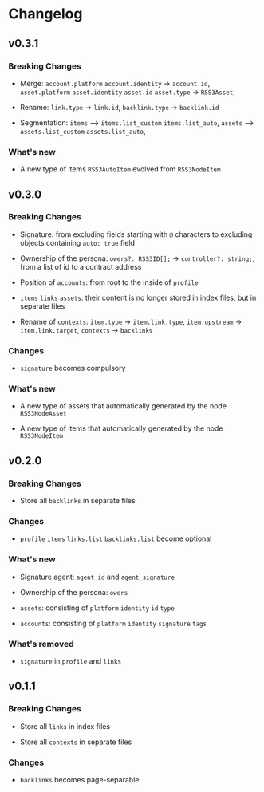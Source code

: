 # Changelog

## v0.3.1

### Breaking Changes

- Merge: `account.platform` `account.identity` -> `account.id`, `asset.platform` `asset.identity` `asset.id` `asset.type` -> `RSS3Asset`, 

- Rename: `link.type` -> `link.id`, `backlink.type` -> `backlink.id`

- Segmentation: `items` —> `items.list_custom` `items.list_auto`, `assets` —> `assets.list_custom` `assets.list_auto`, 

### What's new

- A new type of items `RSS3AutoItem` evolved from `RSS3NodeItem`

## v0.3.0

### Breaking Changes

- Signature: from excluding fields starting with `@` characters to excluding objects containing `auto: true` field

- Ownership of the persona: `owers?: RSS3ID[];` -> `controller?: string;`, from a list of id to a contract address

- Position of `accounts`: from root to the inside of `profile`

- `items` `links` `assets`: their content is no longer stored in index files, but in separate files

- Rename of `contexts`: `item.type` -> `item.link.type`, `item.upstream` -> `item.link.target`, `contexts` -> `backlinks`

### Changes

- `signature` becomes compulsory

### What's new

- A new type of assets that automatically generated by the node `RSS3NodeAsset`

- A new type of items that automatically generated by the node `RSS3NodeItem`

## v0.2.0

### Breaking Changes

- Store all `backlinks` in separate files

### Changes

- `profile` `items` `links.list` `backlinks.list` become optional

### What's new

- Signature agent: `agent_id` and `agent_signature`

- Ownership of the persona: `owers`

- `assets`: consisting of `platform` `identity` `id` `type`

- `accounts`: consisting of `platform` `identity` `signature` `tags`

### What's removed

- `signature` in `profile` and `links`

## v0.1.1

### Breaking Changes

- Store all `links` in index files

- Store all `contexts` in separate files

### Changes

- `backlinks` becomes page-separable